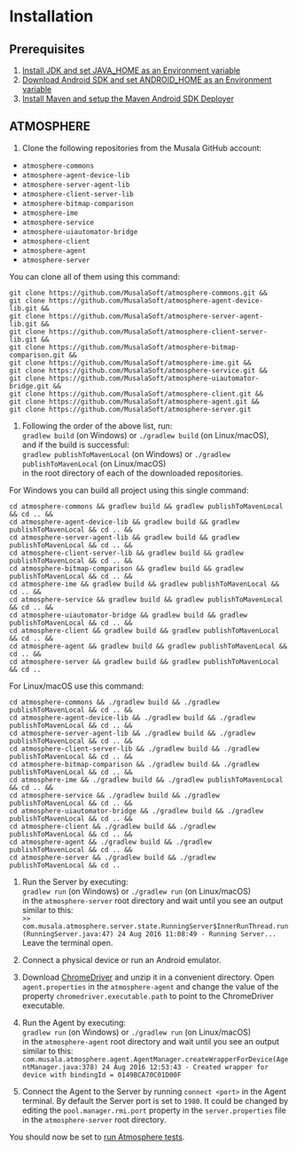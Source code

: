 # Installation
## Prerequisites
1. [Install JDK and set JAVA_HOME as an Environment variable](/setup/jdk.md)
1. [Download Android SDK and set ANDROID_HOME as an Environment variable](/setup/android_sdk.md)
1. [Install Maven and setup the Maven Android SDK Deployer](/setup/maven_android_sdk_deployer.md)

## ATMOSPHERE
1. Clone the following repositories from the Musala GitHub account:
  * ```atmosphere-commons```
  * ```atmosphere-agent-device-lib```
  * ```atmosphere-server-agent-lib```
  * ```atmosphere-client-server-lib```
  * ```atmosphere-bitmap-comparison```
  * ```atmosphere-ime```
  * ```atmosphere-service```
  * ```atmosphere-uiautomator-bridge```
  * ```atmosphere-client```
  * ```atmosphere-agent```
  * ```atmosphere-server```

  You can clone all of them using this command:
  ```
  git clone https://github.com/MusalaSoft/atmosphere-commons.git &&
  git clone https://github.com/MusalaSoft/atmosphere-agent-device-lib.git &&
  git clone https://github.com/MusalaSoft/atmosphere-server-agent-lib.git &&
  git clone https://github.com/MusalaSoft/atmosphere-client-server-lib.git &&
  git clone https://github.com/MusalaSoft/atmosphere-bitmap-comparison.git &&
  git clone https://github.com/MusalaSoft/atmosphere-ime.git &&
  git clone https://github.com/MusalaSoft/atmosphere-service.git &&
  git clone https://github.com/MusalaSoft/atmosphere-uiautomator-bridge.git &&
  git clone https://github.com/MusalaSoft/atmosphere-client.git &&
  git clone https://github.com/MusalaSoft/atmosphere-agent.git &&
  git clone https://github.com/MusalaSoft/atmosphere-server.git
```

1. Following the order of the above list, run:  
```gradlew build``` (on Windows) or ```./gradlew build``` (on Linux/macOS),  
and if the build is successful:  
```gradlew publishToMavenLocal``` (on Windows) or ```./gradlew publishToMavenLocal``` (on Linux/macOS)  
in the root directory of each of the downloaded repositories.

 For Windows you can build all project using this single command:
 ```
 cd atmosphere-commons && gradlew build && gradlew publishToMavenLocal && cd .. &&
 cd atmosphere-agent-device-lib && gradlew build && gradlew publishToMavenLocal && cd .. &&
 cd atmosphere-server-agent-lib && gradlew build && gradlew publishToMavenLocal && cd .. &&
 cd atmosphere-client-server-lib && gradlew build && gradlew publishToMavenLocal && cd .. &&
 cd atmosphere-bitmap-comparison && gradlew build && gradlew publishToMavenLocal && cd .. &&
 cd atmosphere-ime && gradlew build && gradlew publishToMavenLocal && cd .. &&
 cd atmosphere-service && gradlew build && gradlew publishToMavenLocal && cd .. &&
 cd atmosphere-uiautomator-bridge && gradlew build && gradlew publishToMavenLocal && cd .. &&
 cd atmosphere-client && gradlew build && gradlew publishToMavenLocal && cd .. &&
 cd atmosphere-agent && gradlew build && gradlew publishToMavenLocal && cd .. &&
 cd atmosphere-server && gradlew build && gradlew publishToMavenLocal && cd ..
 ```

 For Linux/macOS use this command:
 ```
 cd atmosphere-commons && ./gradlew build && ./gradlew publishToMavenLocal && cd .. &&
 cd atmosphere-agent-device-lib && ./gradlew build && ./gradlew publishToMavenLocal && cd .. &&
 cd atmosphere-server-agent-lib && ./gradlew build && ./gradlew publishToMavenLocal && cd .. &&
 cd atmosphere-client-server-lib && ./gradlew build && ./gradlew publishToMavenLocal && cd .. &&
 cd atmosphere-bitmap-comparison && ./gradlew build && ./gradlew publishToMavenLocal && cd .. &&
 cd atmosphere-ime && ./gradlew build && ./gradlew publishToMavenLocal && cd .. &&
 cd atmosphere-service && ./gradlew build && ./gradlew publishToMavenLocal && cd .. &&
 cd atmosphere-uiautomator-bridge && ./gradlew build && ./gradlew publishToMavenLocal && cd .. &&
 cd atmosphere-client && ./gradlew build && ./gradlew publishToMavenLocal && cd .. &&
 cd atmosphere-agent && ./gradlew build && ./gradlew publishToMavenLocal && cd .. &&
 cd atmosphere-server && ./gradlew build && ./gradlew publishToMavenLocal && cd ..
 ```

1. Run the Server by executing:  
```gradlew run``` (on Windows) or ```./gradlew run``` (on Linux/macOS)   
in the ```atmosphere-server``` root directory and wait until you see an output similar to this:  
```>> com.musala.atmosphere.server.state.RunningServer$InnerRunThread.run(RunningServer.java:47) 24 Aug 2016 11:08:49 - Running Server...```  
Leave the terminal open.

1. Connect a physical device or run an Android emulator.

1. Download [ChromeDriver](https://sites.google.com/a/chromium.org/chromedriver/downloads) and unzip it in a convenient directory. Open ```agent.properties``` in the ```atmosphere-agent``` and change the value of the property ```chromedriver.executable.path``` to point to the ChromeDriver executable.

1. Run the Agent by executing:  
```gradlew run``` (on Windows) or ```./gradlew run``` (on Linux/macOS)   
in the ```atmosphere-agent``` root directory and wait until you see an output similar to this:  
```com.musala.atmosphere.agent.AgentManager.createWrapperForDevice(AgentManager.java:378) 24 Aug 2016 12:53:43 - Created wrapper for device with bindingId = 0149BCA70C01D00F```  

1. Connect the Agent to the Server by running ```connect <port>``` in the Agent terminal. By default the Server port is set to ```1980```. It could be changed by editing the ```pool.manager.rmi.port``` property in the ```server.properties``` file in the ```atmosphere-server``` root directory.

You should now be set to [run Atmosphere tests](https://github.com/MusalaSoft/atmosphere-docs#atmosphere-tests).
